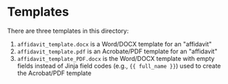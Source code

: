 # Templates

There are three templates in this directory:

1. `affidavit_template.docx` is a Word/DOCX template for an "affidavit"
2. `affidavit_template.pdf` is an Acrobate/PDF template for an "affidavit"
3. `affidavit_template_PDF.docx` is the Word/DOCX template with empty fields instead of Jinja field codes (e.g., `{{ full_name }}`) used to create the Acrobat/PDF template
